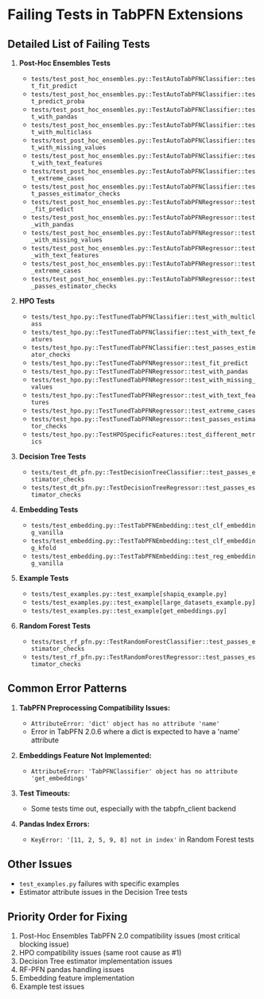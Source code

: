 # Failing Tests in TabPFN Extensions

## Detailed List of Failing Tests

1. **Post-Hoc Ensembles Tests**
   - `tests/test_post_hoc_ensembles.py::TestAutoTabPFNClassifier::test_fit_predict`
   - `tests/test_post_hoc_ensembles.py::TestAutoTabPFNClassifier::test_predict_proba`
   - `tests/test_post_hoc_ensembles.py::TestAutoTabPFNClassifier::test_with_pandas`
   - `tests/test_post_hoc_ensembles.py::TestAutoTabPFNClassifier::test_with_multiclass`
   - `tests/test_post_hoc_ensembles.py::TestAutoTabPFNClassifier::test_with_missing_values`
   - `tests/test_post_hoc_ensembles.py::TestAutoTabPFNClassifier::test_with_text_features`
   - `tests/test_post_hoc_ensembles.py::TestAutoTabPFNClassifier::test_extreme_cases`
   - `tests/test_post_hoc_ensembles.py::TestAutoTabPFNClassifier::test_passes_estimator_checks`
   - `tests/test_post_hoc_ensembles.py::TestAutoTabPFNRegressor::test_fit_predict`
   - `tests/test_post_hoc_ensembles.py::TestAutoTabPFNRegressor::test_with_pandas`
   - `tests/test_post_hoc_ensembles.py::TestAutoTabPFNRegressor::test_with_missing_values`
   - `tests/test_post_hoc_ensembles.py::TestAutoTabPFNRegressor::test_with_text_features`
   - `tests/test_post_hoc_ensembles.py::TestAutoTabPFNRegressor::test_extreme_cases`
   - `tests/test_post_hoc_ensembles.py::TestAutoTabPFNRegressor::test_passes_estimator_checks`

2. **HPO Tests**
   - `tests/test_hpo.py::TestTunedTabPFNClassifier::test_with_multiclass`
   - `tests/test_hpo.py::TestTunedTabPFNClassifier::test_with_text_features`
   - `tests/test_hpo.py::TestTunedTabPFNClassifier::test_passes_estimator_checks`
   - `tests/test_hpo.py::TestTunedTabPFNRegressor::test_fit_predict`
   - `tests/test_hpo.py::TestTunedTabPFNRegressor::test_with_pandas`
   - `tests/test_hpo.py::TestTunedTabPFNRegressor::test_with_missing_values`
   - `tests/test_hpo.py::TestTunedTabPFNRegressor::test_with_text_features`
   - `tests/test_hpo.py::TestTunedTabPFNRegressor::test_extreme_cases`
   - `tests/test_hpo.py::TestTunedTabPFNRegressor::test_passes_estimator_checks`
   - `tests/test_hpo.py::TestHPOSpecificFeatures::test_different_metrics`

3. **Decision Tree Tests**
   - `tests/test_dt_pfn.py::TestDecisionTreeClassifier::test_passes_estimator_checks`
   - `tests/test_dt_pfn.py::TestDecisionTreeRegressor::test_passes_estimator_checks`

4. **Embedding Tests**
   - `tests/test_embedding.py::TestTabPFNEmbedding::test_clf_embedding_vanilla`
   - `tests/test_embedding.py::TestTabPFNEmbedding::test_clf_embedding_kfold`
   - `tests/test_embedding.py::TestTabPFNEmbedding::test_reg_embedding_vanilla`

5. **Example Tests**
   - `tests/test_examples.py::test_example[shapiq_example.py]`
   - `tests/test_examples.py::test_example[large_datasets_example.py]`
   - `tests/test_examples.py::test_example[get_embeddings.py]`

6. **Random Forest Tests**
   - `tests/test_rf_pfn.py::TestRandomForestClassifier::test_passes_estimator_checks`
   - `tests/test_rf_pfn.py::TestRandomForestRegressor::test_passes_estimator_checks`

## Common Error Patterns

1. **TabPFN Preprocessing Compatibility Issues:**
   - `AttributeError: 'dict' object has no attribute 'name'`
   - Error in TabPFN 2.0.6 where a dict is expected to have a 'name' attribute

2. **Embeddings Feature Not Implemented:**
   - `AttributeError: 'TabPFNClassifier' object has no attribute 'get_embeddings'`

3. **Test Timeouts:**
   - Some tests time out, especially with the tabpfn_client backend

4. **Pandas Index Errors:**
   - `KeyError: '[11, 2, 5, 9, 8] not in index'` in Random Forest tests

## Other Issues

- `test_examples.py` failures with specific examples
- Estimator attribute issues in the Decision Tree tests

## Priority Order for Fixing

1. Post-Hoc Ensembles TabPFN 2.0 compatibility issues (most critical blocking issue)
2. HPO compatibility issues (same root cause as #1)
3. Decision Tree estimator implementation issues
4. RF-PFN pandas handling issues
5. Embedding feature implementation
6. Example test issues
